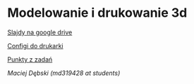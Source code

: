 # Modelowanie i drukowanie 3d

[Slajdy na google drive](https://drive.google.com/folderview?id=0B6Q5sQ9llHdNfk42UXBOX2tUTFBNbE5hOEFycmhlaU1pRlNIaXlhSXFtMG1rVVVwZG02LTA&usp=sharing)

[Configi do drukarki](https://github.com/mdebski/mimuw-lp3d)

[Punkty z zadań](https://docs.google.com/spreadsheets/d/14Pfb80lGCV7nRbzl8-9guBmK8cOH6RYmhzBhbz2eGKk/edit?usp=sharing)

*Maciej Dębski (md319428 at students)*
